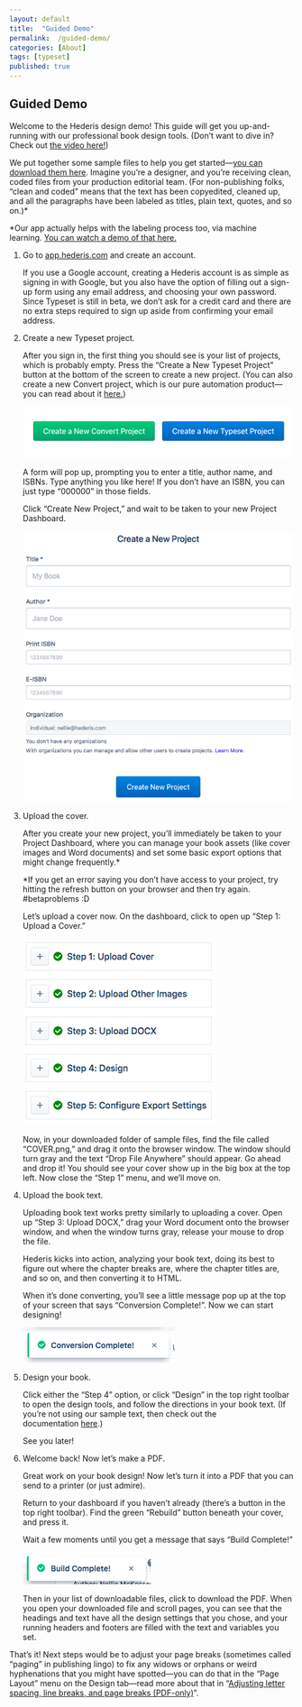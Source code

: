 ```yaml
---
layout: default
title:  "Guided Demo"
permalink:  /guided-demo/
categories: [About]
tags: [typeset]
published: true
---
```


<section data-type="chapter" class="hsecchapter" data-hederis-type="hsecchapter" id="guided-demo" data-pi-attrs="id: guided-demo; data-tags: typeset;" role="doc-chapter" data-tags="typeset" data-author-name=" " data-book-title=" " title="Guided Demo"><h1 data-hederis-type="hblkchaptitle" class="hblkchaptitle" id="ptqXAQNQC">Guided Demo</h1><p class="hblkp" data-hederis-type="hblkp" id="p06lGpAkB">Welcome to the Hederis design demo! This guide will get you up-and-running with our professional book design tools. (Don&#8217;t want to dive in? Check out&#160;<a href="https://youtu.be/KjJA1HvvEhw" target="_blank" data-hederis-type="hspana" id="ptGgvEbAo"><span class="Hyperlink" data-hederis-type="hspnspan" id="p4Wl7DSs3">the video here!</span></a>)</p><p class="hblkp" data-hederis-type="hblkp" id="pM8AOsKbH">We put together some sample files to help you get started&#8212;<a href="https://www.dropbox.com/s/0t99hotj0svng8h/hederis-demo-files.zip?dl=0" target="_blank" data-hederis-type="hspana" id="p0Y3QubCr"><span class="Hyperlink" data-hederis-type="hspnspan" id="pHKBOzn17">you can download them here</span></a>. Imagine you&#8217;re a designer, and you&#8217;re receiving clean, coded files from your production editorial team. (For non-publishing folks, &#8220;clean and coded&#8221; means that the text has been copyedited, cleaned up, and all the paragraphs have been labeled as titles, plain text, quotes, and so on.)*</p><p class="hblkp" data-hederis-type="hblkp" id="pvF7Of056">*Our app actually helps with the labeling process too, via machine learning.&#160;<a href="https://www.youtube.com/embed/vyuVLK4JIkg" target="_blank" data-hederis-type="hspana" id="prr1CoTLx"><span class="Hyperlink" data-hederis-type="hspnspan" id="poFxbNryt">You can watch a demo of that here.</span></a></p><ol class="hwprnumlist" data-hederis-type="hwprnumlist" id="pDL75lGhS"><li class="hblkoli" data-hederis-type="hblkoli" id="litACFBAh3"><p class="hblkoli" data-hederis-type="hblklip" id="pQqUPCVV9">Go to&#160;<a href="http://app.hederis.com/" target="_blank" data-hederis-type="hspana" id="pPDJ0F0nO"><span class="Hyperlink" data-hederis-type="hspnspan" id="pJifTTsaS">app.hederis.com</span></a>&#160;and create an account.</p><p class="hblklicont" data-hederis-type="hblklicont" id="piqnmuJvL">If you use a Google account, creating a Hederis account is as simple as signing in with Google, but you also have the option of filling out a sign-up form using any email address, and choosing your own password. Since Typeset is still in beta, we don&#8217;t ask for a credit card and there are no extra steps required to sign up aside from confirming your email address.</p></li><li class="hblkoli" data-hederis-type="hblkoli" id="liw0sz5Ei1"><p class="hblkoli" data-hederis-type="hblklip" id="p0dGnOPKx">Create a new Typeset project.</p><p class="hblklicont" data-hederis-type="hblklicont" id="pOErmFStn">After you sign in, the first thing you should see is your list of projects, which is probably empty. Press the &#8220;Create a New Typeset Project&#8221; button at the bottom of the screen to create a new project. (You can also create a new Convert project, which is our pure automation product&#8212;you can read about it&#160;<a href="https://www.hederis.com/products.html" target="_blank" data-hederis-type="hspana" id="pBCRBbRVU"><span class="Hyperlink" data-hederis-type="hspnspan" id="pw9zUZW0Y">here.</span></a>)</p><img data-hederis-type="hblkimg" class="hblkimg" id="p8WEfqPMG" src="/images/createprojectbutton.png" data-img-src="createprojectbutton.png"/><p class="hblklicont" data-hederis-type="hblklicont" id="pD8id1Jl4">A form will pop up, prompting you to enter a title, author name, and ISBNs. Type anything you like here! If you don&#8217;t have an ISBN, you can just type &#8220;000000&#8221; in those fields.</p><p class="hblklicont" data-hederis-type="hblklicont" id="pMZeE31rD">Click &#8220;Create New Project,&#8221; and wait to be taken to your new Project Dashboard.</p><img data-hederis-type="hblkimg" class="hblkimg" id="pT6IL5vVp" src="/images/createnewproject.png" data-img-src="createnewproject.png"/></li><li class="hblkoli" data-hederis-type="hblkoli" id="lialliPsa2"><p class="hblkoli" data-hederis-type="hblklip" id="pOxj4odI0">Upload the cover.</p><p class="hblklicont" data-hederis-type="hblklicont" id="pSxvau7WR">After you create your new project, you&#8217;ll immediately be taken to your Project Dashboard, where you can manage your book assets (like cover images and Word documents) and set some basic export options that might change frequently.*</p><p class="hblklicont" data-hederis-type="hblklicont" id="pbu18d8cO">*If you get an error saying you don&#8217;t have access to your project, try hitting the refresh button on your browser and then try again. #betaproblems :D</p><p class="hblklicont" data-hederis-type="hblklicont" id="pzYEFpqc0">Let&#8217;s upload a cover now. On the dashboard, click to open up &#8220;Step 1: Upload a Cover.&#8221;</p><img data-hederis-type="hblkimg" class="hblkimg" id="p14gP0R3s" src="/images/uploadacover.png" data-img-src="uploadacover.png"/><p class="hblklicont" data-hederis-type="hblklicont" id="p6g7oeT0Y">Now, in your downloaded folder of sample files, find the file called &#8220;COVER.png,&#8221; and drag it onto the browser window. The window should turn gray and the text &#8220;Drop File Anywhere&#8221; should appear. Go ahead and drop it! You should see your cover show up in the big box at the top left. Now close the &#8220;Step 1&#8221; menu, and we&#8217;ll move on.</p></li><li class="hblkoli" data-hederis-type="hblkoli" id="liqycbnIGi"><p class="hblkoli" data-hederis-type="hblklip" id="pCJKBZD6h">Upload the book text.</p><p class="hblklicont" data-hederis-type="hblklicont" id="p3ICNVYuS">Uploading book text works pretty similarly to uploading a cover. Open up &#8220;Step 3: Upload DOCX,&#8221; drag your Word document onto the browser window, and when the window turns gray, release your mouse to drop the file.</p><p class="hblklicont" data-hederis-type="hblklicont" id="p3duWb6KY">Hederis kicks into action, analyzing your book text, doing its best to figure out where the chapter breaks are, where the chapter titles are, and so on, and then converting it to HTML.</p><p class="hblklicont" data-hederis-type="hblklicont" id="pi9uU258m">When it&#8217;s done converting, you&#8217;ll see a little message pop up at the top of your screen that says &#8220;Conversion Complete!&#8221;. Now we can start designing!</p><img data-hederis-type="hblkimg" class="hblkimg" id="p4XeZJ0Jf" src="/images/conversioncomplete.png" data-img-src="conversioncomplete.png"/></li><li class="hblkoli" data-hederis-type="hblkoli" id="liKmwih8Zz"><p class="hblkoli" data-hederis-type="hblklip" id="pqmv3doX9">Design your book.</p><p class="hblklicont" data-hederis-type="hblklicont" id="pokibPhNb">Click either the &#8220;Step 4&#8221; option, or click &#8220;Design&#8221; in the top right toolbar to open the design tools, and follow the directions in your book text. (If you&#8217;re not using our sample text, then check out the documentation&#160;<a href="https://www.hederis.com/demo.html" target="_blank" data-hederis-type="hspana" id="p1zEAgtmQ"><span class="Hyperlink" data-hederis-type="hspnspan" id="pgf74ZseZ">here</span></a>.)</p><p class="hblklicont" data-hederis-type="hblklicont" id="pDgEU4aZU">See you later!</p></li><li class="hblkoli" data-hederis-type="hblkoli" id="liIjxOPMnM"><p class="hblkoli" data-hederis-type="hblklip" id="pzMxJ5lIW">Welcome back! Now let&#8217;s make a PDF.</p><p class="hblklicont" data-hederis-type="hblklicont" id="pw2Mo9d5g">Great work on your book design! Now let&#8217;s turn it into a PDF that you can send to a printer (or just admire).</p><p class="hblklicont" data-hederis-type="hblklicont" id="pbNEv09Vm">Return to your dashboard if you haven&#8217;t already (there&#8217;s a button in the top right toolbar). Find the green &#8220;Rebuild&#8221; button beneath your cover, and press it.</p><p class="hblklicont" data-hederis-type="hblklicont" id="pDaHqPYtv">Wait a few moments until you get a message that says &#8220;Build Complete!&#8221;</p><img data-hederis-type="hblkimg" class="hblkimg" id="p4ymAnm4c" src="/images/buildcomplete.png" data-img-src="buildcomplete.png"/><p class="hblklicont" data-hederis-type="hblklicont" id="p9QpeDirs">Then in your list of downloadable files, click to download the PDF. When you open your downloaded file and scroll pages, you can see that the headings and text have all the design settings that you chose, and your running headers and footers are filled with the text and variables you set.</p></li></ol><p class="hblkp" data-hederis-type="hblkp" id="pTYZtlk3m">That&#8217;s it! Next steps would be to adjust your page breaks (sometimes called &#8220;paging&#8221; in publishing lingo) to fix any widows or orphans or weird hyphenations that you might have spotted&#8212;you can do that in the &#8220;Page Layout&#8221; menu on the Design tab&#8212;read more about that in &#8220;<a href="{% post_url 2020-08-18-45-AdjustingletterspacinglinebreaksandpagebreaksPDF-only %}" data-hederis-type="hspana" id="pYdq4Y4p9"><span class="Hyperlink" data-hederis-type="hspnspan" id="pvIHgh8kO">Adjusting letter spacing, line breaks, and page breaks (PDF-only)</span></a>&#8221;.</p></section>